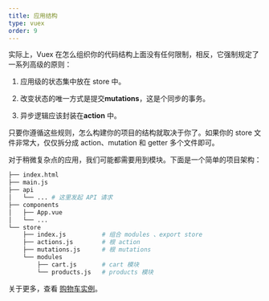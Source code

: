 ```yaml
---
title: 应用结构
type: vuex
order: 9
---
```


实际上，Vuex 在怎么组织你的代码结构上面没有任何限制，相反，它强制规定了一系列高级的原则：

1. 应用级的状态集中放在 store 中。

2. 改变状态的唯一方式是提交**mutations**，这是个同步的事务。

3. 异步逻辑应该封装在**action** 中。

只要你遵循这些规则，怎么构建你的项目的结构就取决于你了。如果你的 store 文件非常大，仅仅拆分成 action、mutation 和 getter 多个文件即可。

对于稍微复杂点的应用，我们可能都需要用到模块。下面是一个简单的项目架构：

``` bash
├── index.html
├── main.js
├── api
│   └── ... # 这里发起 API 请求
├── components
│   ├── App.vue
│   └── ...
└── store
    ├── index.js          # 组合 modules 、export store
    ├── actions.js        # 根 action
    ├── mutations.js      # 根 mutations
    └── modules
        ├── cart.js       # cart 模块
        └── products.js   # products 模块
```

关于更多，查看 [购物车实例](https://github.com/vuejs/vuex/tree/dev/examples/shopping-cart)。